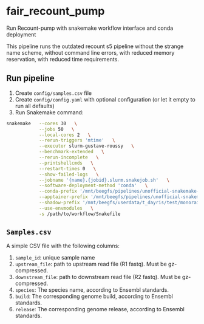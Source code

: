# fair_recount_pump
 Run Recount-pump with snakemake workflow interface and conda deployment

This pipeline runs the outdated recount s5 pipeline without the strange name scheme,
without command line errors, with reduced memory reservation, with reduced time
requirements.

## Run pipeline

1. Create `config/samples.csv` file
2. Create `config/config.yaml` with optional configuration (or let it empty to run all defaults)
3. Run Snakemake command:

```sh
snakemake   --cores 30   \
            --jobs 50   \
            --local-cores 2   \
            --rerun-triggers 'mtime'   \
            --executor slurm-gustave-roussy   \
            --benchmark-extended   \
            --rerun-incomplete   \
            --printshellcmds   \
            --restart-times 0   \
            --show-failed-logs   \
            --jobname '{name}.{jobid}.slurm.snakejob.sh'   \
            --software-deployment-method 'conda'   \
            --conda-prefix '/mnt/beegfs/pipelines/unofficial-snakemake-wrappers/shared_install/'   \
            --apptainer-prefix '/mnt/beegfs/pipelines/unofficial-snakemake-wrappers/singularity/'   \
            --shadow-prefix '/mnt/beegfs/userdata/t_dayris/test/monorail_external/tmp'   \
            --use-envmodules   \
            -s /path/to/workflow/Snakefile
```


## `Samples.csv`

A simple CSV file with the following columns:

1. `sample_id`: unique sample name
1. `upstream_file`: path to upstream read file (R1 fastq). Must be gz-compressed.
1. `downstream_file`: path to downstream read file (R2 fastq). Must be gz-compressed.
1. `species`: The species name, according to Ensembl standards.
1. `build`: The corresponding genome build, according to Ensembl standards.
1. `release`: The corresponding genome release, according to Ensembl standards.

